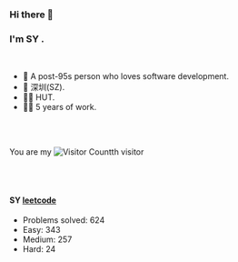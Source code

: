 ### Hi there 👋

### I'm SY .

<br/>

- 🍒  A post-95s person who loves software development.
- 📍  深圳(SZ).
- 👨‍🎓  HUT.
- 👩‍💻  5 years of work.
<br/>
<br/>

You are my ![Visitor Count](https://profile-counter.glitch.me/hqwlkj/count.svg)th visitor

<br/>
<br/>

#### SY  [leetcode](https://leetcode.cn/u/13y3krwKNR/)  

* Problems solved: 624
* Easy: 343
* Medium: 257
* Hard: 24

<!--
**sy-vendor/sy-vendor** is a ✨ _special_ ✨ repository because its `README.md` (this file) appears on your GitHub profile.

Here are some ideas to get you started:

- 🔭 I’m currently working on ...
- 🌱 I’m currently learning ...
- 👯 I’m looking to collaborate on ...
- 🤔 I’m looking for help with ...
- 💬 Ask me about ...
- 📫 How to reach me: ...
- 😄 Pronouns: ...
- ⚡ Fun fact: ...
-->

